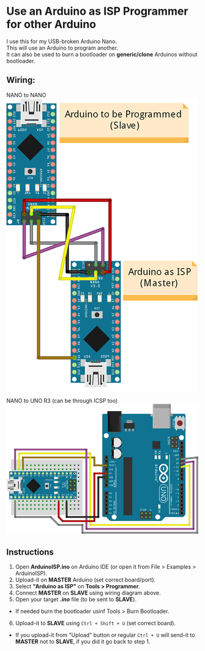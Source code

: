 # Use an Arduino as ISP Programmer for other Arduino

I use this for my USB-broken Arduino Nano.    
This will use an Arduino to program another.    
It can also be used to burn a bootloader on __generic/clone__ Arduinos without bootloader.    

## Wiring:

NANO to NANO
![ArduinoISP](ArduinoISP_NANO_bb.png)

NANO to UNO R3 (can be through ICSP too)
![ArduinoISP](ArduinoISP_UNOR3_bb.png)

## Instructions

1. Open __ArduinoISP.ino__ on Arduino IDE (or open it from File > Examples > ArduinoISP).
2. Upload-it on **MASTER** Arduino (set correct board/port).
3. Select __"Arduino as ISP"__ on __Tools > Programmer__.
4. Connect **MASTER** on **SLAVE** using wiring diagram above.
5. Open your target __*.ino*__ file (to be sent to **SLAVE**).
  * If needed burn the bootloader usinf Tools > Burn Bootloader.
6. Upload-it to **SLAVE** using `Ctrl + Shift + U` (set correct board).
  * If you upload-it from "Upload" button or regular `Ctrl + U` will send-it to **MASTER** not to **SLAVE**, if you did it go back to step 1.
